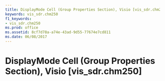 ```yaml
---
title: DisplayMode Cell (Group Properties Section), Visio [vis_sdr.chm250]
keywords: vis_sdr.chm250
f1_keywords:
- vis_sdr.chm250
ms.prod: office
ms.assetid: 8cf7d78a-a74e-43ad-9d55-77674e7cd811
ms.date: 06/08/2017
---
```



# DisplayMode Cell (Group Properties Section), Visio [vis_sdr.chm250]

